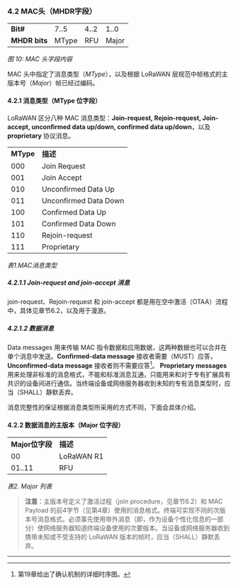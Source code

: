 ### 4.2 MAC头（MHDR字段）

<table class="lora-table">
   <tr>
      <td><b>Bit#</b></td>   
      <td>7..5</td>
      <td>4..2</td>
      <td>1..0</td>
   </tr>
   <tr>
      <td><b>MHDR bits</b></td>   
      <td>MType</td>
      <td>RFU</td>
      <td>Major</td>
   </tr>
</table>

*图 10: MAC 头字段内容*

MAC 头中指定了消息类型（*MType*），以及根据 LoRaWAN 层规范中帧格式的主版本号（*Major*）帧已经过编码。

#### 4.2.1 消息类型（MType 位字段）

LoRaWAN 区分八种 MAC 消息类型：**Join-request, Rejoin-request, Join-accept, unconfirmed data up/down, confirmed data up/down**，以及 **proprietary** 协议消息。

<table class="lora-table">
   <tr>
      <td><b>MType</b></td>   
      <td><b>描述</b></td>   
   </tr>
   <tr>
      <td>000</td>
      <td>Join Request</td>
   </tr>
   <tr>
      <td>001</td>
      <td>Join Accept</td>
   </tr>
   <tr>
      <td>010</td>
      <td>Unconfirmed Data Up</td>
   </tr>
   <tr>
      <td>011</td>
      <td>Unconfirmed Data Down</td>
   </tr>
   <tr>
      <td>100</td>
      <td>Confirmed Data Up</td>
   </tr>
   <tr>
      <td>101</td>
      <td>Confirmed Data Down</td>
   </tr>
   <tr>
      <td>110</td>
      <td>Rejoin-request</td>
   </tr>
   <tr>
      <td>111</td>
      <td>Proprietary</td>
   </tr>
</table>

*表1.MAC消息类型*


##### 4.2.1.1 Join-request and join-accept 消息

join-request、Rejoin-request 和 join-accept 都是用在空中激活（OTAA）流程中，具体见章节6.2，以及用于漫游。

##### 4.2.1.2 数据消息

Data messages 用来传输 MAC 指令数据和应用数据，这两种数据也可以合并在单个消息中发送。**Confirmed-data message** 接收者需要（MUST）应答，**Unconfirmed-data message** 接收者则不需要应答[^注1]。 **Proprietary messages** 用来处理非标准的消息格式，不能和标准消息互通，只能用来和对于专有扩展具有共识的设备间进行通信。当终端设备或网络服务器收到未知的专有消息类型时，应当（SHALL）静默丢弃。

消息完整性的保证根据消息类型所采用的方式不同，下面会具体介绍。

#### 4.2.2 数据消息的主版本（Major 位字段）

<table class="lora-table">
   <tr>
      <td><b>Major位字段</b></td>   
      <td><b>描述</b></td>   
   </tr>
   <tr>
      <td>00</td>
      <td>LoRaWAN R1</td>
   </tr>
   <tr>
      <td>01..11</td>
      <td>RFU</td>
   </tr>
</table>

*表2. Major 列表*

>**注意**：主版本号定义了激活过程（join procedure，见章节6.2）和 MAC Payload 的前4字节（见第4章）使用的消息格式。终端可实现不同的次版本号消息格式。必须事先使用带外消息（即，作为设备个性化信息的一部分）使网络服务器知道终端设备使用的次要版本。当设备或网络服务器收到携带未知或不受支持的 LoRaWAN 版本的帧时，应当（SHALL）静默丢弃。



---

[^注1]: 第19章给出了确认机制的详细时序图。

